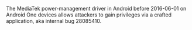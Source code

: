 The MediaTek power-management driver in Android before 2016-06-01 on Android One devices allows attackers to gain privileges via a crafted application, aka internal bug 28085410.